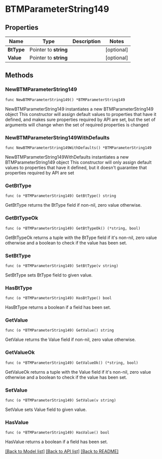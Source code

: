 # BTMParameterString149

## Properties

Name | Type | Description | Notes
------------ | ------------- | ------------- | -------------
**BtType** | Pointer to **string** |  | [optional] 
**Value** | Pointer to **string** |  | [optional] 

## Methods

### NewBTMParameterString149

`func NewBTMParameterString149() *BTMParameterString149`

NewBTMParameterString149 instantiates a new BTMParameterString149 object
This constructor will assign default values to properties that have it defined,
and makes sure properties required by API are set, but the set of arguments
will change when the set of required properties is changed

### NewBTMParameterString149WithDefaults

`func NewBTMParameterString149WithDefaults() *BTMParameterString149`

NewBTMParameterString149WithDefaults instantiates a new BTMParameterString149 object
This constructor will only assign default values to properties that have it defined,
but it doesn't guarantee that properties required by API are set

### GetBtType

`func (o *BTMParameterString149) GetBtType() string`

GetBtType returns the BtType field if non-nil, zero value otherwise.

### GetBtTypeOk

`func (o *BTMParameterString149) GetBtTypeOk() (*string, bool)`

GetBtTypeOk returns a tuple with the BtType field if it's non-nil, zero value otherwise
and a boolean to check if the value has been set.

### SetBtType

`func (o *BTMParameterString149) SetBtType(v string)`

SetBtType sets BtType field to given value.

### HasBtType

`func (o *BTMParameterString149) HasBtType() bool`

HasBtType returns a boolean if a field has been set.

### GetValue

`func (o *BTMParameterString149) GetValue() string`

GetValue returns the Value field if non-nil, zero value otherwise.

### GetValueOk

`func (o *BTMParameterString149) GetValueOk() (*string, bool)`

GetValueOk returns a tuple with the Value field if it's non-nil, zero value otherwise
and a boolean to check if the value has been set.

### SetValue

`func (o *BTMParameterString149) SetValue(v string)`

SetValue sets Value field to given value.

### HasValue

`func (o *BTMParameterString149) HasValue() bool`

HasValue returns a boolean if a field has been set.


[[Back to Model list]](../README.md#documentation-for-models) [[Back to API list]](../README.md#documentation-for-api-endpoints) [[Back to README]](../README.md)


